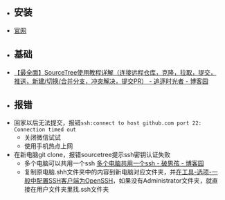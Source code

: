 - ## 安装
- [官网](https://confluence.atlassian.com/get-started-with-sourcetree/install-and-set-up-sourcetree-847359043.html)
- ## 基础
- [【最全面】SourceTree使用教程详解（连接远程仓库，克隆，拉取，提交，推送，新建/切换/合并分支，冲突解决，提交PR） - 追逐时光者 - 博客园](https://www.cnblogs.com/Can-daydayup/p/13128633.html)
- ## 报错
- 回家以后无法提交，报错`ssh:connect to host github.com port 22: Connection timed out`
	- 关闭微信试试
	- 使用手机热点上网
- 在新电脑git clone，报错sourcetree提示ssh密钥认证失败
	- 多个电脑可以共用一个ssh [多个电脑共用一个ssh - 破男孩 - 博客园](https://www.cnblogs.com/ayseeing/p/4646292.html)
	- 复制原电脑.shh文件夹中的内容到新电脑对应文件夹，并[在工具-选项-一般中配置SSH客户端为OpenSSH](https://blog.csdn.net/weixin_34117211/article/details/88737231)，如果没有Administrator文件夹，就直接在用户文件夹里找.ssh文件夹
